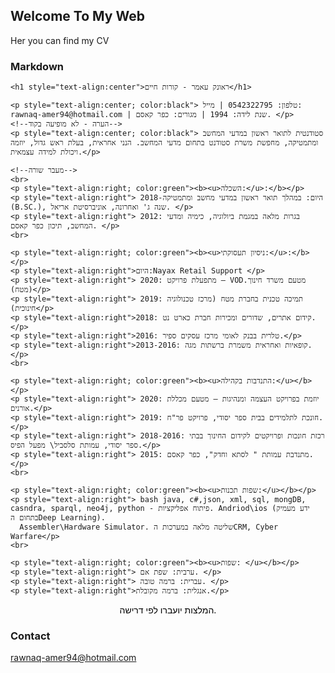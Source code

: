## Welcome To My Web

Her you can find my CV
### Markdown
<!DOCTYPE html>
<html>

  <head>
     <link rel="stylesheet" type="text/css" href="style.css">
  <meta http-equiv="Content-Type" content="text/html; charset=utf-8" />
 </head>


  <!--תגית בודי מעוצבת לימין ולעברית-->

  <body>

    <h1 style="text-align:center">ראונק עאמר - קורות חיים</h1>

    <p style="text-align:center; color:black"> טלפון: 0542322795 | מייל: rawnaq-amer94@hotmail.com | שנת לידה: 1994 | מגורים: כפר קאסם. </p>
    <!--הערה - לא מופיעה בקוד-->
    <p style="text-align:center; color:black"> סטודנטית לתואר ראשון במדעי המחשב ומתמטיקה, מחפשת משרת סטודנט בתחום מדעי המחשב. הנני אחראית, בעלת ראש גדול, יוזמה ויכולת למידה עצמאית.</p>

    <!--מעבר שורה-->
    <br>
    <p style="text-align:right; color:green"><b><u>השכלה:</u>:</b></p>
    <p style="text-align:right"> 2018-היום: במהלך תואר ראשון במדעי מחשב ומתמטיקה (B.SC.), שנה ג' ואחרונה, אוניברסיטת אריאל. </p>
    <p style="text-align:right"> 2012: בגרות מלאה במגמת ביולוגיה, כימיה ומדעי המחשב, תיכון כפר קאסם. </p>
    <br>

    <p style="text-align:right; color:green"><b><u>ניסיון תעסוקתי:</u>:</b></p>
    <p style="text-align:right">היום:Nayax Retail Support </p>
    <p style="text-align:right"> 2020: מתפעלת פרויקט – VODמטעם משרד חינוך. (מטח)</p>
    <p style="text-align:right"> 2019: תמיכה טכנית בחברת מטח (מרכז טכנולוגיה חינוכית)</p>
    <p style="text-align:right">2018: קידום אתרים, שדורים ומכירות חברת כארט נט. </p>
    <p style="text-align:right">2016: טלרית בבנק לאומי מרכז עסקים ספיר.</p>
    <p style="text-align:right">2013-2016: קופאיות ואחראית משמרת ברשתות מגה.</p>
    <br>

    <p style="text-align:right; color:green"><b><u>התנדבות בקהילה:</u></b></p>
    <p style="text-align:right"> 2020: יוזמת בפרויקט העצמה ומנהיגות – מטעם מכללת אורנים.</p>
    <p style="text-align:right"> 2019: חונכת לתלמידים בבית ספר יסודי, פרויקט פר"ח.</p>
    <p style="text-align:right"> 2018-2016: רכזת חונכות ופרויקטים לקידום החינוך בבתי ספר יסודי, עמותת סלסביל\ מפעל הפיס.</p>
    <p style="text-align:right"> 2015: מתנדבת עמותת " לסתא וחדק", כפר קאסם.</p>
    <br>

    <p style="text-align:right; color:green"><b><u>שפות תכנות:</u></b></p>
    <p style="text-align:right"> bash java, c#,json, xml, sql, mongDB, casndra, sparql, neo4j, python - פיתוח אפליקציות. Andriod\ios (ידע מעמיק בתחום הDeep Learning).
      Assembler\Hardware Simulator. שליטה מלאה במערכות הCRM, Cyber Warfare</p>
    <br>

    <p style="text-align:right; color:green"><b><u>שפות: </u></b></p>
    <p style="text-align:right"> ערבית: שפת אם. </p>
    <p style="text-align:right"> עברית: ברמה טובה. </p>
    <p style="text-align:right">אנגלית: ברמה מקובלת.</p>

<p style="text-align:center; color:black">המלצות יועברו לפי דרישה.</p>
  </body>

</html>


### Contact

rawnaq-amer94@hotmail.com

